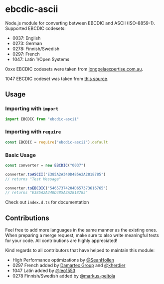 # ebcdic-ascii

Node.js module for converting between EBCDIC and ASCII (ISO-8859-1).
Supported EBCDIC codesets:

- 0037: English
- 0273: German
- 0278: Finnish/Swedish
- 0297: French
- 1047: Latin 1/Open Systems

0xxx EBCDIC codesets were taken from [longpelaexpertise.com.au](http://www.longpelaexpertise.com.au/toolsCode.php).

1047 EBCDIC codeset was taken from [this source](https://zims-en.kiwix.campusafrica.gos.orange.com/wikipedia_en_all_nopic/A/EBCDIC_1047).

## Usage

### Importing with `import`

```js
import EBCDIC from "ebcdic-ascii"
```

### Importing with `require`

```js
const EBCDIC = require("ebcdic-ascii").default
```

### Basic Usage
```js
const converter = new EBCDIC("0037")

converter.toASCII("E385A2A340D485A2A2818785")
// returns "Test Message"

converter.toEBCDIC("54657374204D657373616765")
// returns "E385A2A340D485A2A2818785"
```

Check out `index.d.ts` for documentation

## Contributions

Feel free to add more languages in the same manner as the existing ones. When preparing a merge request, make sure to also
write meaningful tests for your code. All contributions are highly appreciated!

Kind regards to all contributors that have helped to maintain this module:
- High Performance optimizations by [@SeanHollen](https://github.com/SeanHollen)
- 0297 French added by [Damartex Group](https://damartex.com/) and [@kherdier](https://github.com/kherdier)
- 1047 Latin added by [@leo1553](https://github.com/leo1553)
- 0278 Finnish/Swedish added by [@markus-peltola](https://github.com/markus-peltola)
